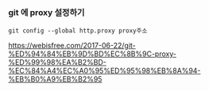 ### git 에 proxy 설정하기

```
git config --global http.proxy proxy주소
```




https://webisfree.com/2017-06-22/git-%ED%94%84%EB%9D%BD%EC%8B%9C-proxy-%ED%99%98%EA%B2%BD-%EC%84%A4%EC%A0%95%ED%95%98%EB%8A%94-%EB%B0%A9%EB%B2%95
